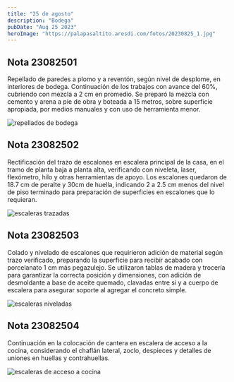 ```yaml
---
title: "25 de agosto"
description: "Bodega"
pubDate: "Aug 25 2023"
heroImage: "https://palapasaltito.aresdi.com/fotos/20230825_1.jpg"
---
```


## Nota 23082501

Repellado de paredes a plomo y a reventón, según nivel de desplome, en interiores de bodega. Continuación de los trabajos con avance del 60%, cubriendo con mezcla a 2 cm en promedio. Se preparó la mezcla con cemento y arena a pie de obra y boteada a 15 metros, sobre superficie apropiada, por medios manuales y con uso de herramienta menor.

![repellados de bodega](https://palapasaltito.aresdi.com/fotos/20230825_112620.jpg "repellados de bodega")

## Nota 23082502

Rectificación del trazo de escalones en escalera principal de la casa, en el tramo de planta baja a planta alta, verificando con niveleta, laser, flexómetro, hilo y otras herramientas de apoyo. Los escalones quedaron de 18.7 cm de peralte y 30cm de huella, indicando 2 a 2.5 cm menos del nivel de piso terminado para preparación de superficies en escalones que lo requieran.

![escaleras trazadas](https://palapasaltito.aresdi.com/fotos/20230825_093319.jpg "escaleras trazadas")

## Nota 23082503

Colado y nivelado de escalones que requirieron adición de material según trazo verificado, preparando la superficie para recibir acabado con porcelanato 1 cm más pegazulejo. Se utilizaron tablas de madera y trocería para garantizar la correcta posición y dimensiones, con adición de desmoldante a base de aceite quemado, clavadas entre sí y a cuerpo de escalera para asegurar soporte al agregar el concreto simple.

![escaleras niveladas](https://palapasaltito.aresdi.com/fotos/20230825_112001.jpg "escaleras niveladas")

## Nota 23082504

Continuación en la colocación de cantera en escalera de acceso a la cocina, considerando el chaflán lateral, zoclo, despieces y detalles de uniones en huellas y contrahuellas.

![escaleras de acceso a cocina](https://palapasaltito.aresdi.com/fotos/20230825_095524.jpg "escaleras de acceso a cocina")
